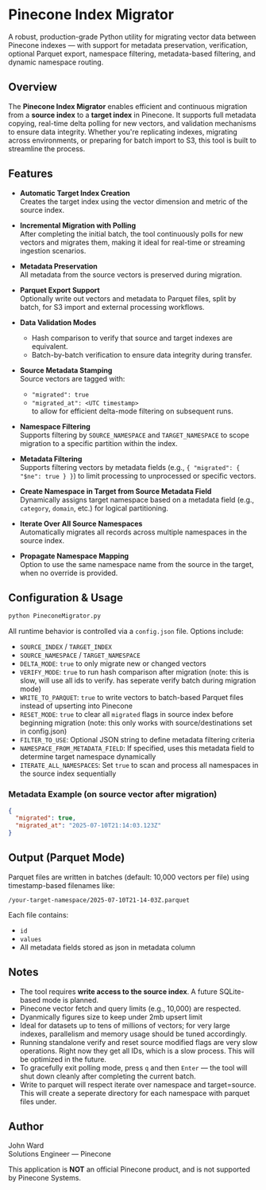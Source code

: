 # Pinecone Index Migrator

A robust, production-grade Python utility for migrating vector data between Pinecone indexes — with support for metadata preservation, verification, optional Parquet export, namespace filtering, metadata-based filtering, and dynamic namespace routing.

## Overview

The **Pinecone Index Migrator** enables efficient and continuous migration from a **source index** to a **target index** in Pinecone. It supports full metadata copying, real-time delta polling for new vectors, and validation mechanisms to ensure data integrity. Whether you're replicating indexes, migrating across environments, or preparing for batch import to S3, this tool is built to streamline the process.

## Features

- **Automatic Target Index Creation**\
  Creates the target index using the vector dimension and metric of the source index.

- **Incremental Migration with Polling**\
  After completing the initial batch, the tool continuously polls for new vectors and migrates them, making it ideal for real-time or streaming ingestion scenarios.

- **Metadata Preservation**\
  All metadata from the source vectors is preserved during migration.

- **Parquet Export Support**\
  Optionally write out vectors and metadata to Parquet files, split by batch, for S3 import and external processing workflows.

- **Data Validation Modes**

  - Hash comparison to verify that source and target indexes are equivalent.
  - Batch-by-batch verification to ensure data integrity during transfer.

- **Source Metadata Stamping**\
  Source vectors are tagged with:

  - `"migrated": true`
  - `"migrated_at": <UTC timestamp>`\
    to allow for efficient delta-mode filtering on subsequent runs.

- **Namespace Filtering**\
  Supports filtering by `SOURCE_NAMESPACE` and `TARGET_NAMESPACE` to scope migration to a specific partition within the index.

- **Metadata Filtering**\
  Supports filtering vectors by metadata fields (e.g., `{ "migrated": { "$ne": true } }`) to limit processing to unprocessed or specific vectors.

- **Create Namespace in Target from Source Metadata Field**\
  Dynamically assigns target namespace based on a metadata field (e.g., `category`, `domain`, etc.) for logical partitioning.

- **Iterate Over All Source Namespaces**\
  Automatically migrates all records across multiple namespaces in the source index.

- **Propagate Namespace Mapping**\
  Option to use the same namespace name from the source in the target, when no override is provided.

## Configuration & Usage

```bash
python PineconeMigrator.py
```

All runtime behavior is controlled via a `config.json` file. Options include:

- `SOURCE_INDEX` / `TARGET_INDEX`
- `SOURCE_NAMESPACE` / `TARGET_NAMESPACE`
- `DELTA_MODE`: `true` to only migrate new or changed vectors
- `VERIFY_MODE`: `true` to run hash comparison after migration (note: this is slow, will use all ids to verify. has seperate verify batch during migration mode)
- `WRITE_TO_PARQUET`: `true` to write vectors to batch-based Parquet files instead of upserting into Pinecone
- `RESET_MODE`: `true` to clear all `migrated` flags in source index before beginning migration (note: this only works with source/destinations set in config.json)
- `FILTER_TO_USE`: Optional JSON string to define metadata filtering criteria
- `NAMESPACE_FROM_METADATA_FIELD`: If specified, uses this metadata field to determine target namespace dynamically
- `ITERATE_ALL_NAMESPACES`: Set `true` to scan and process all namespaces in the source index sequentially

### Metadata Example (on source vector after migration)

```json
{
  "migrated": true,
  "migrated_at": "2025-07-10T21:14:03.123Z"
}
```

## Output (Parquet Mode)

Parquet files are written in batches (default: 10,000 vectors per file) using timestamp-based filenames like:

```
/your-target-namespace/2025-07-10T21-14-03Z.parquet
```

Each file contains:

- `id`
- `values`
- All metadata fields stored as json in metadata column

## Notes

- The tool requires **write access to the source index**. A future SQLite-based mode is planned.
- Pinecone vector fetch and query limits (e.g., 10,000) are respected.
- Dyanmically figures size to keep under 2mb upsert limit
- Ideal for datasets up to tens of millions of vectors; for very large indexes, parallelism and memory usage should be tuned accordingly.
- Running standalone verify and reset source modified flags are very slow operations. Right now they get all IDs, which is a slow process. This will be optimized in the future.
- To gracefully exit polling mode, press `q` and then `Enter` — the tool will shut down cleanly after completing the current batch.
- Write to parquet will respect iterate over namespace and target=source. This will create a seperate directory for each namespace with parquet files under. 

## Author

John Ward\
Solutions Engineer — Pinecone

This application is **NOT** an official Pinecone product, and is not supported by Pinecone Systems. 

